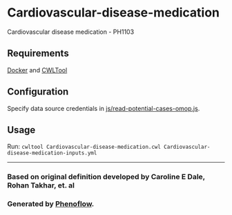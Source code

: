 # Cardiovascular-disease-medication

Cardiovascular disease medication - PH1103

## Requirements

[Docker](https://docs.docker.com/install/) and [CWLTool](https://github.com/common-workflow-language/cwltool#install)

## Configuration

Specify data source credentials in [js/read-potential-cases-omop.js](js/read-potential-cases-omop.js).

## Usage

Run: `cwltool Cardiovascular-disease-medication.cwl Cardiovascular-disease-medication-inputs.yml`

***

### Based on original definition developed by Caroline E Dale, Rohan Takhar, et. al
### Generated by [Phenoflow](https://kclhi.org/phenoflow).
